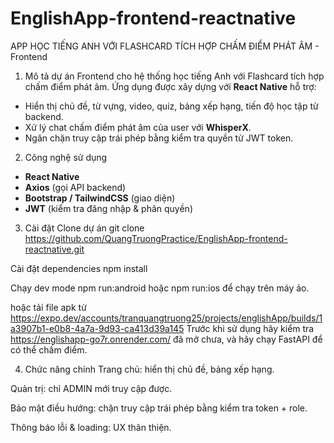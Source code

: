 # EnglishApp-frontend-reactnative

APP HỌC TIẾNG ANH VỚI FLASHCARD TÍCH HỢP CHẤM ĐIỂM PHÁT ÂM - Frontend

1. Mô tả dự án
Frontend cho hệ thống học tiếng Anh với Flashcard tích hợp chấm điểm phát âm.
Ứng dụng được xây dựng với **React Native** hỗ trợ:
- Hiển thị chủ đề, từ vựng, video, quiz, bảng xếp hạng, tiến độ học tập từ backend.
- Xử lý chat chấm điểm phát âm của user với **WhisperX**.
- Ngăn chặn truy cập trái phép bằng kiểm tra quyền từ JWT token.

2. Công nghệ sử dụng
- **React Native** 
- **Axios** (gọi API backend)
- **Bootstrap / TailwindCSS** (giao diện)
- **JWT** (kiểm tra đăng nhập & phân quyền)

3. Cài đặt
Clone dự án
git clone https://github.com/QuangTruongPractice/EnglishApp-frontend-reactnative.git

Cài đặt dependencies
npm install

Chạy dev mode
npm run:android hoặc npm run:ios để chạy trên máy ảo.

hoặc tải file apk từ https://expo.dev/accounts/tranquangtruong25/projects/englishApp/builds/1a3907b1-e0b8-4a7a-9d93-ca413d39a145
Trước khi sử dụng hãy kiểm tra https://englishapp-go7r.onrender.com/ đã mở chưa, và hãy chạy FastAPI để có thể chấm điểm.

4. Chức năng chính
Trang chủ: hiển thị chủ đề, bảng xếp hạng.

Quản trị: chỉ ADMIN mới truy cập được.

Bảo mật điều hướng: chặn truy cập trái phép bằng kiểm tra token + role.

Thông báo lỗi & loading: UX thân thiện.
